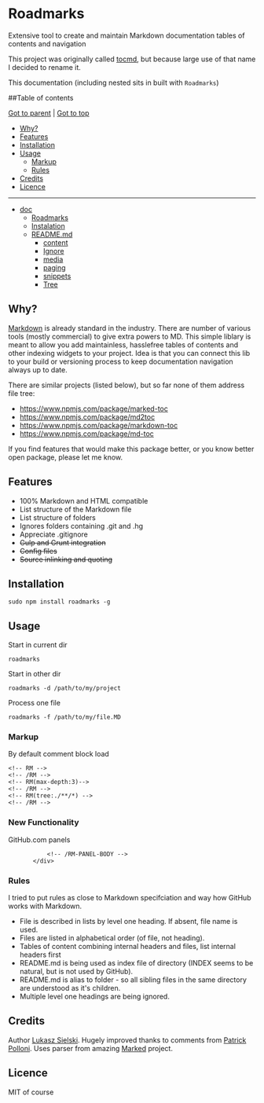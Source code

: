 Roadmarks
=========

Extensive tool to create and maintain Markdown documentation tables of contents and navigation

This project was originally called [tocmd](https://github.com/sielay/tocmd), but because large use of that name I decided to rename it.

This documentation (including nested sits in built with `Roadmarks`)

<!-- RM-IGNORE -->
##Table of contents
<!-- /RM-IGNORE -->

<!-- RM(tree:*) -->

[Got to parent](./README.md) | [Got to top](/README.md)

* [Why?](#why)
* [Features](#features)
* [Installation](#installation)
* [Usage](#usage)
  * [Markup](#markup)
  * [Rules](#rules)
* [Credits](#credits)
* [Licence](#licence)

****

* [doc](./doc)
  * [Roadmarks](./doc/INDEX.MD)
  * [Instalation](./doc/installation.md)
  * [README.md](./doc/markup)
    * [content](./doc/markup/content.MD)
    * [Ignore](./doc/markup/ignore.mD)
    * [media](./doc/markup/media.md)
    * [paging](./doc/markup/paging.md)
    * [snippets](./doc/markup/snippets.md)
    * [Tree](./doc/markup/tree.MD)

<!-- /RM -->

Why?
----

[Markdown](http://daringfireball.net/projects/markdown/) is already standard in the industry. There are number of various tools (mostly commercial) to give extra powers to MD. This simple liblary is meant to allow you add maintainless, hasslefree tables of contents and other indexing widgets to your project. Idea is that you can connect this lib to your build or versioning process to keep documentation navigation always up to date.

There are similar projects (listed below), but so far none of them address file tree:
 * https://www.npmjs.com/package/marked-toc
 * https://www.npmjs.com/package/md2toc
 * https://www.npmjs.com/package/markdown-toc
 * https://www.npmjs.com/package/md-toc
 
If you find features that would make this package better, or you know better open package, please let me know.

## Features
 * 100% Markdown and HTML compatible
 * List structure of the Markdown file
 * List structure of folders
 * Ignores folders containing .git and .hg
 * Appreciate .gitignore
 * ~~Gulp and Grunt integration~~
 * ~~Config files~~
 * ~~Source inlinking and quoting~~


## Installation

```
sudo npm install roadmarks -g
```

## Usage

Start in current dir
```
roadmarks 
```

Start in other dir
```
roadmarks -d /path/to/my/project
```

Process one file
```
roadmarks -f /path/to/my/file.MD
```

### Markup


By default comment block load

	<!-- RM -->
    <!-- /RM -->
	<!-- RM(max-depth:3)-->
	<!-- /RM -->
	<!-- RM(tree:./**/*) -->
    <!-- /RM -->
    
<!-- RM-PANEL(New Functionality)-->
   <div class="boxed-group">
       <h3>New Functionality</h3>
           <div class="markdown-body">
               <!-- RM-PANEL-BODY -->

GitHub.com panels
               
               <!-- /RM-PANEL-BODY -->
           </div>
   </div>
<!-- /RM-PANEL -->

### Rules

I tried to put rules as close to Markdown specifciation and way how GitHub works with Markdown.

 * File is described in lists by level one heading. If absent, file name is used.
 * Files are listed in alphabetical order (of file, not heading).
 * Tables of content combining internal headers and files, list internal headers first
 * README.md is being used as index file of directory (INDEX seems to be natural, but is not used by GitHub).
 * README.md is alias to folder - so all sibling files in the same directory are understood as it's children.
 * Multiple level one headings are being ignored.
  
## Credits

Author [Lukasz Sielski](http://github.com/sielay). Hugely improved thanks to comments from [Patrick Polloni](https://github.com/kimu). Uses parser from amazing [Marked](https://github.com/chjj/marked) project.

## Licence

<!-- RM-INC(LICENSE) -->

MIT of course



